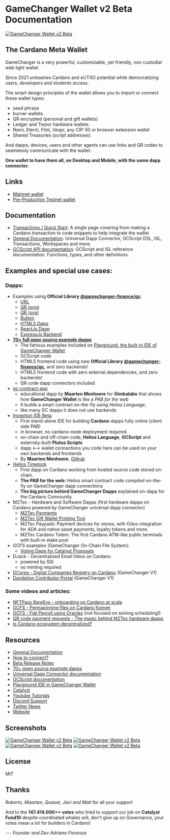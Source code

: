 # GameChanger Wallet v2 Beta Documentation

[![GameChanger Wallet v2 Beta](gcw-logo-300x85.png)](https://beta-wallet.gamechanger.finance)

## The Cardano Meta Wallet

GameChanger is a very powerful, customizable, yet friendly, non custodial web light wallet. 

Since 2021 unleashes Cardano and eUTXO potential while democratizing users, developers and students access.

The smart design principles of the wallet allows you to import or connect these wallet types:
 - seed phrase
 - burner wallets
 - QR encrypted (personal and gift wallets) 
 - Ledger and Trezor hardware wallets 
 - Nami, Eternl, Flint, Vespr, any CIP-30 or browser extension wallet
 - Shared Treasuries (script addresses)
 
 And dapps, devices, users and other agents can use links and QR codes to seamlessly communicate with the wallet.

 **One wallet to have them all, on Desktop and Mobile, with the same dapp connector.**

## Links

- [Mainnet wallet](https://beta-wallet.gamechanger.finance/)
- [Pre-Production Testnet wallet](https://beta-preprod-wallet.gamechanger.finance/)

## Documentation

- [Transactions / Quick Start](docs/transactions/quick-start.md): A single page covering from making a Cardano transaction to code snippets to help integrate the wallet
- [General Documentation](docs/README.md): Universal Dapp Connector, GCScript DSL, ISL, Transactions, Workspaces and more.
- [GCScript API documentation](https://beta-wallet.gamechanger.finance/doc/api/v2): GCScript and ISL reference documentation. Functions, types, and other definitions.

## Examples and special use cases:

### Dapps:
- Examples using **Official Library [@gamechanger-finance/gc](https://www.npmjs.com/package/@gamechanger-finance/gc)**:
    - [URL](https://github.com/GameChangerFinance/gamechanger/blob/master/examples/URL.txt)
    - [QR (png)](https://github.com/GameChangerFinance/gamechanger/blob/master/examples/QR.png)
    - [QR (svg)](https://github.com/GameChangerFinance/gamechanger/blob/master/examples/QR.svg)
    - [Button](https://github.com/GameChangerFinance/gamechanger/blob/master/examples/button.html)
    - [HTML5 Dapp](https://github.com/GameChangerFinance/gamechanger/blob/master/examples/htmlDapp.html)
    - [ReactJs Dapp](https://github.com/GameChangerFinance/gamechanger/blob/master/examples/reactDapp.html)
    - [ExpressJs Backend](https://github.com/GameChangerFinance/gamechanger/blob/master/examples/expressBackend.js)
- **[70+ full open source example dapps](examples/README.md)**
    - The famous examples included on [Playground, the built-in IDE of GameChanger Wallet](https://beta-wallet.gamechanger.finance/playground)
    - GCScript code
    - HTML5 frontend code using new **Official Library [@gamechanger-finance/gc](https://www.npmjs.com/package/@gamechanger-finance/gc)**, and zero backends!
    - HTML5 frontend code with zero external dependencies, and zero backends!
    - QR code dapp connectors included    
- [gc-contract-app](https://github.com/M2tec/gc-contract-app)
    - educational dapp by **Maarten Menheere** for **Gimbalabs** that shows how **GameChanger Wallet** is like a *PAB for the web*
    - It builds a smart contract on-the-fly using *Helios Language*, 
    - like many GC dapps it does not use backends
- [Inception IDE Beta](https://inception.m2tec.nl/)
    - First stand-alone IDE for building **Cardano** dapps fully online (client side PAB)
    - in browser, no cardano-node deployment required. 
    - on-chain and off-chain code, **Helios Language**, **GCScript** and externaly-built **Plutus Scripts**
    - dapp <--> wallet connections you code here can be used on your own backends and frontends
    - By **Maarten Menheere**. [Github](https://github.com/M2tec/inception)
- [Helios Timelock](https://github.com/GameChangerFinance/cardano-gc-helios-dapp)
    - First dapp on Cardano working from hosted source code stored on-chain. 
    - **The PAB for the web:** Helios smart contract code compiled on-the-fly on GameChanger dapp connections
    - **The big picture behind GameChanger Dapps** explained on-dapp for the Cardano Community
- M2Tec - Hardware and Software Dapps (first hardware dapps on Cardano powered by GameChanger universal dapp connector)
    - [M2Tec Payments](https://payments.m2tec.nl/)
    - [M2Tec Gift Wallet Printing Tool](https://gift.m2tec.nl)
    - M2Tec Paypads: Payment devices for stores, with Odoo integration for ADA and native asset payments, loyalty tokens and more.
    - M2Tec Cardano Totem: The first Cardano ATM-like public terminals with built-in stake pool
- GCFS examples (GameChanger On-Chain File System): 
    - [Voting Dapp for Catalyst Proposals](https://gcvoting.netlify.app/catalyst/fund10/102594)
- DJack - Decentralized Email Inbox on Cardano
    - powered by SSI
    - no minting required
- [DCorps - Digital Companies Registry on Cardano](https://www.lidonation.com/zh/proposals/dcorps-digital-companies-registry-registering-your-catalyst-project-on-chain-f10) (GameChanger V1)
- [Dandelion Contributor Portal](https://contrib.dandelion.link) (GameChanger V1)

### Some videos and articles:

- [NFTPass RareEvo - onboarding on Cardano at scale ](https://www.youtube.com/watch?v=C96IK0qztbo)
- [GCFS - Permapinning files on Cardano forever](https://www.youtube.com/watch?v=tq3Sxuh_XGE)
- [GCFS - Fiat Payroll using Oracles](https://www.youtube.com/watch?v=AMKhjJQH6cI&t=773s) (not focused on solving scheduling!)
- [QR code payment requests - The magic behind M2Tec hardware dapps](https://www.youtube.com/watch?v=cq2YDDuao2o)
- [Is Cardano ecosystem decentralized?](https://forum.cardano.org/t/is-cardano-ecosystem-decentralized/121882)
 

## Resources
- [General Documentation](docs/README.md)
- [How to connect?](https://www.npmjs.com/package/@gamechanger-finance/gc)
- [Beta Release Notes](RELEASE.md)
- [70+ open source example dapps](examples/README.md)
- [Universal Dapp Connector documentation](DAPP_CONNECTOR.md)
- [GCScript documentation](https://beta-wallet.gamechanger.finance/doc/api/v2)
- [Playground IDE in GameChanger Wallet ](https://beta-wallet.gamechanger.finance/playground)
- [Catalyst](catalyst/CATALYST.md)
- [Youtube Tutorials](https://www.youtube.com/@gamechanger.finance)
- [Discord Support](https://discord.gg/vpbfyRaDKG)
- [Twitter News](https://twitter.com/GameChangerOk)
- [Website](https://gamechanger.finance)


## Screenshots

[![GameChanger Wallet v2 Beta](img/mobile1.jpg)](img/mobile1.jpg)
[![GameChanger Wallet v2 Beta](img/mobile2.jpg)](img/mobile2.jpg)
[![GameChanger Wallet v2 Beta](img/desktop1.jpg)](img/desktop1.jpg)
[![GameChanger Wallet v2 Beta](img/desktop2.jpg)](img/desktop2.jpg)


## License

MIT

## Thanks

*Roberto, Maarten, Quasar, Javi and Mati* for all your support


And to the **147.414.000++ votes** who tried to support our job on **Catalyst Fund10** despite coordinated whales will, don't give up on Governance, your votes mean a lot for builders in Cardano!

    
*--- Founder and Dev Adriano Fiorenza*
